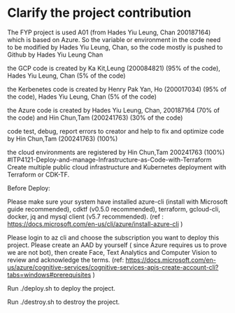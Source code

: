 # Clarify the project contribution
The FYP project is used A01 (from Hades Yiu Leung, Chan 200187164) which is based on Azure.
So the variable or environment in the code need to be modified by Hades Yiu Leung, Chan, so the code mostly is pushed to Github by Hades Yiu Leung Chan

the GCP code is created by Ka Kit,Leung  (200084821) (95% of the code),  Hades Yiu Leung, Chan (5% of the code)

the Kerbenetes code is created by Henry Pak Yan, Ho (200017034) (95% of the code), Hades Yiu Leung, Chan (5% of the code)

the Azure code is created by Hades Yiu Leung, Chan, 200187164 (70% of the code) and Hin Chun,Tam  (200241763)  (30% of the code)

code test, debug, report errors to creator and help to fix and optimize code by Hin Chun,Tam  (200241763) (100%)

the cloud environments are registered by Hin Chun,Tam 200241763 (100%)
#ITP4121-Deploy-and-manage-Infrastructure-as-Code-with-Terraform
Create multiple public cloud infrastructure and Kubernetes deployment with Terraform or CDK-TF. 

Before Deploy:

Please make sure your system have installed azure-cli (install with Microsoft guide recommended), cdktf (v0.5.0 recommended), terraform, gcloud-cli, docker, jq and mysql client (v5.7 recommended).
(ref : https://docs.microsoft.com/en-us/cli/azure/install-azure-cli )

Please login to az cli and choose the subscription you want to deploy this project.
Please create an AAD by yourself ( since Azure requires us to prove we are not bot),
then create Face, Text Analytics and Computer Vision to review and acknowledge the terms.
(ref: https://docs.microsoft.com/en-us/azure/cognitive-services/cognitive-services-apis-create-account-cli?tabs=windows#prerequisites )

Run ./deploy.sh to deploy the project.

Run ./destroy.sh to destroy the project.